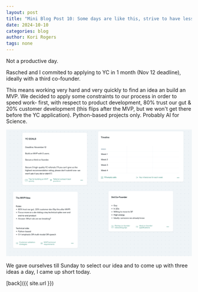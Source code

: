 ```yaml
---
layout: post
title: "Mini Blog Post 10: Some days are like this, strive to have less of them."
date: 2024-10-10
categories: blog
author: Kori Rogers
tags: none
---
```

Not a productive day. 

Rasched and I commited to applying to YC in 1 month (Nov 12 deadline), ideally with a third co-founder. 

This means working very hard and very quickly to find an idea an build an MVP. We decided to apply some constraints to our process in order to speed work- first, with respect to product development, 80% trust our gut & 20% customer development (this flips after the MVP, but we won't get there before the YC application). Python-based projects only. Probably AI for Science. 

![Mini blog post 10 image](/assets/img/mini_blog_10_image.png)

We gave ourselves till Sunday to select our idea and to come up with three ideas a day, I came up short today.

[back]({{ site.url }})